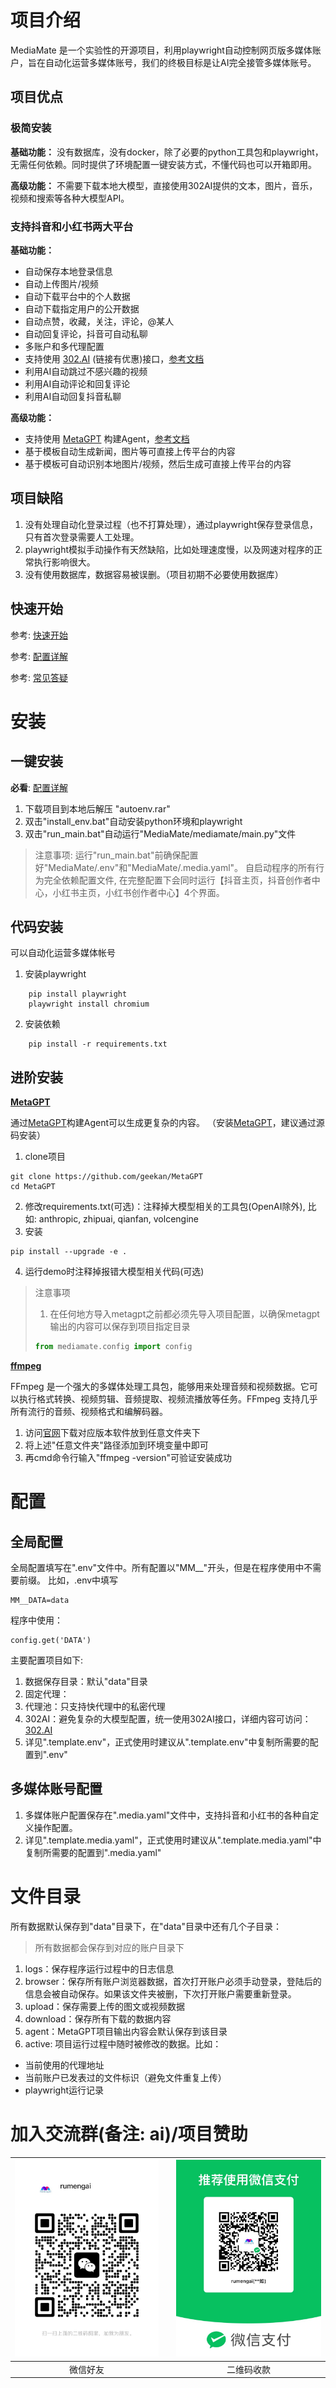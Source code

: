 # 项目介绍

MediaMate 是一个实验性的开源项目，利用playwright自动控制网页版多媒体账户，旨在自动化运营多媒体账号，我们的终极目标是让AI完全接管多媒体账号。

## 项目优点
### 极简安装
**基础功能：** 没有数据库，没有docker，除了必要的python工具包和playwright，无需任何依赖。同时提供了环境配置一键安装方式，不懂代码也可以开箱即用。

**高级功能：** 不需要下载本地大模型，直接使用302AI提供的文本，图片，音乐，视频和搜索等各种大模型API。

### 支持抖音和小红书两大平台
**基础功能：** 
- 自动保存本地登录信息
- 自动上传图片/视频
- 自动下载平台中的个人数据
- 自动下载指定用户的公开数据
- 自动点赞，收藏，关注，评论，@某人
- 自动回复评论，抖音可自动私聊
- 多账户和多代理配置
- 支持使用 [302.AI](https://gpt302.saaslink.net/t2ohlA) (链接有优惠)接口，[参考文档](https://doc.302.ai/)
- 利用AI自动跳过不感兴趣的视频
- 利用AI自动评论和回复评论
- 利用AI自动回复抖音私聊

**高级功能：** 
- 支持使用 [MetaGPT](https://github.com/geekan/MetaGPT) 构建Agent，[参考文档](https://docs.deepwisdom.ai/main/zh/guide/get_started/introduction.html)
- 基于模板自动生成新闻，图片等可直接上传平台的内容
- 基于模板可自动识别本地图片/视频，然后生成可直接上传平台的内容

## 项目缺陷
1. 没有处理自动化登录过程（也不打算处理），通过playwright保存登录信息，只有首次登录需要人工处理。
2. playwright模拟手动操作有天然缺陷，比如处理速度慢，以及网速对程序的正常执行影响很大。
3. 没有使用数据库，数据容易被误删。（项目初期不必要使用数据库）

## 快速开始

参考: [快速开始](docs/QuickStart.md)

参考: [配置详解](docs/ConfigGuide.md)

参考: [常见答疑](docs/FAQ.md)

# 安装

## 一键安装

**必看**: [配置详解](docs/ConfigGuide.md)

1. 下载项目到本地后解压 "autoenv.rar"
2. 双击"install_env.bat"自动安装python环境和playwright
3. 双击"run_main.bat"自动运行"MediaMate/mediamate/main.py"文件
> 注意事项: 运行"run_main.bat"前确保配置好"MediaMate/.env"和"MediaMate/.media.yaml"。
> 自启动程序的所有行为完全依赖配置文件, 
> 在完整配置下会同时运行【抖音主页，抖音创作者中心，小红书主页，小红书创作者中心】4个界面。

## 代码安装

可以自动化运营多媒体帐号
1. 安装playwright
```shell
    pip install playwright
    playwright install chromium
```
2. 安装依赖
```shell
    pip install -r requirements.txt
```

## 进阶安装

**[MetaGPT](https://github.com/geekan/MetaGPT)**

通过[MetaGPT](https://github.com/geekan/MetaGPT)构建Agent可以生成更复杂的内容。 
（安装[MetaGPT](https://github.com/geekan/MetaGPT)，建议通过源码安装）
1. clone项目
```shell
git clone https://github.com/geekan/MetaGPT
cd MetaGPT
```
2. 修改requirements.txt(可选)：注释掉大模型相关的工具包(OpenAI除外), 比如: anthropic, zhipuai, qianfan, volcengine
3. 安装
```shell
pip install --upgrade -e .
```
4. 运行demo时注释掉报错大模型相关代码(可选)

> 注意事项
> 1. 在任何地方导入metagpt之前都必须先导入项目配置，以确保metagpt输出的内容可以保存到项目指定目录
> ```python
> from mediamate.config import config
> ```

**[ffmpeg](https://www.ffmpeg.org/download.html)**

FFmpeg 是一个强大的多媒体处理工具包，能够用来处理音频和视频数据。它可以执行格式转换、视频剪辑、音频提取、视频流播放等任务。FFmpeg 支持几乎所有流行的音频、视频格式和编解码器。

1. 访问[官网](https://www.ffmpeg.org/download.html)下载对应版本软件放到任意文件夹下
2. 将上述"任意文件夹"路径添加到环境变量中即可
3. 再cmd命令行输入"ffmpeg -version"可验证安装成功

# 配置
## 全局配置

全局配置填写在".env"文件中。所有配置以"MM__"开头，但是在程序使用中不需要前缀。
比如，.env中填写
```shell
MM__DATA=data
```
程序中使用：
```shell
config.get('DATA')
```
主要配置项目如下:
1. 数据保存目录：默认"data"目录
2. 固定代理：
3. 代理池：只支持快代理中的私密代理
4. 302AI：避免复杂的大模型配置，统一使用302AI接口，详细内容可访问：[302.AI](https://302.ai/)
5. 详见".template.env"，正式使用时建议从".template.env"中复制所需要的配置到".env"

## 多媒体账号配置
1. 多媒体账户配置保存在".media.yaml"文件中，支持抖音和小红书的各种自定义操作配置。
2. 详见".template.media.yaml"，正式使用时建议从".template.media.yaml"中复制所需要的配置到".media.yaml"

# 文件目录
所有数据默认保存到"data"目录下，在"data"目录中还有几个子目录：

> 所有数据都会保存到对应的账户目录下

1. logs：保存程序运行过程中的日志信息
2. browser：保存所有账户浏览器数据，首次打开账户必须手动登录，登陆后的信息会被自动保存。如果该文件夹被删，下次打开账户需要重新登录。
3. upload：保存需要上传的图文或视频数据
4. download：保存所有下载的数据内容
5. agent：MetaGPT项目输出内容会默认保存到该目录 
6. active: 项目运行过程中随时被修改的数据。比如：
- 当前使用的代理地址
- 当前账户已发表过的文件标识（避免文件重复上传）
- playwright运行记录

# 加入交流群(备注: ai)/项目赞助

| ![微信好友](docs/imgs/微信好友.jpg) |                 | ![二维码收款](docs/imgs/二维码收款.jpg) |
|:----------------------:|:----------------------:|:----------------------:|
| 微信好友        |                 | 二维码收款        |
